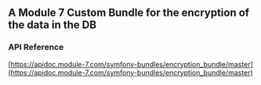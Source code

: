 ## A Module 7 Custom Bundle for the encryption of the data in the DB

### API Reference
[https://apidoc.module-7.com/symfony-bundles/encryption_bundle/master](https://apidoc.module-7.com/symfony-bundles/encryption_bundle/master)
